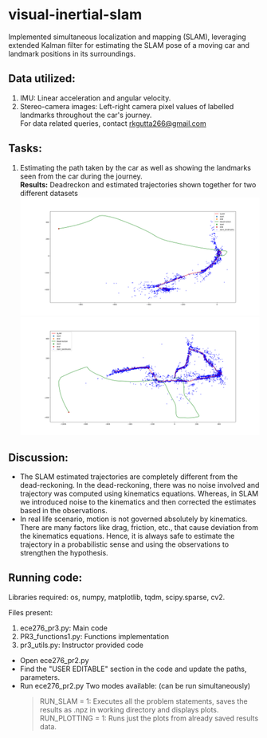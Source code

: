 # visual-inertial-slam
Implemented simultaneous localization and mapping (SLAM), leveraging extended Kalman filter for estimating the SLAM pose of a moving car and landmark positions in its surroundings.

## Data utilized:
1. IMU: Linear acceleration and angular velocity.
2. Stereo-camera images: Left-right camera pixel values of labelled landmarks throughout the car's journey.
<br>For data related queries, contact rkgutta266@gmail.com

## Tasks:
1. Estimating the path taken by the car as well as showing the landmarks seen from the car during the journey. <br>
**Results:** Deadreckon and estimated trajectories shown together for two different datasets <br>
![Dataset 3](/plots_images/data3_v1_w0001_pix25.png) <br>
![Dataset 10](/plots_images/data10_v1_w0001_pix25.png)

## Discussion:
* The SLAM estimated trajectories are completely different from the dead-reckoning. In the dead-reckoning, there was
no noise involved and trajectory was computed using kinematics equations. Whereas, in SLAM we introduced noise
to the kinematics and then corrected the estimates based in the observations.
* In real life scenario, motion is not governed absolutely by kinematics. There are many factors like drag, friction, etc.,
that cause deviation from the kinematics equations. Hence, it is always safe to estimate the trajectory in a probabilistic
sense and using the observations to strengthen the hypothesis.

## Running code:
Libraries required: os, numpy, matplotlib, tqdm, scipy.sparse, cv2.

Files present: 
1. ece276_pr3.py: Main code
2. PR3_functions1.py: Functions implementation
3. pr3_utils.py: Instructor provided code

* Open ece276_pr2.py
* Find the "USER EDITABLE" section in the code and update the paths, parameters.
* Run ece276_pr2.py
 Two modes available: (can be run simultaneously)
	> RUN_SLAM = 1: Executes all the problem statements, saves the results as .npz in working directory and displays plots.
	> RUN_PLOTTING = 1: Runs just the plots from already saved results data.

